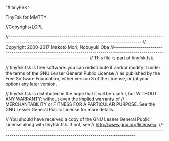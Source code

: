 "# tinyFSK" 


TinyFsk for MMTTY

//Copyright+LGPL

//----------------------------------------------------------------------------------------------------------------------------------------------- // Copyright 2000-2017 Makoto Mori, Nobuyuki Oba //----------------------------------------------------------------------------------------------------------------------------------------------- // This file is part of tinyfsk.fsk.

// tinyfsk.fsk is free software: you can redistribute it and/or modify it under the terms of the GNU Lesser General Public License // as published by the Free Software Foundation, either version 3 of the License, or (at your option) any later version.

// tinyfsk.fsk is distributed in the hope that it will be useful, but WITHOUT ANY WARRANTY; without even the implied warranty of // MERCHANTABILITY or FITNESS FOR A PARTICULAR PURPOSE. See the GNU Lesser General Public License for more details.

// You should have received a copy of the GNU Lesser General Public License along with tinyfsk.fsk. If not, see // http://www.gnu.org/licenses/. //-----------------------------------------------------------------------------------------------------------------------------------------------
